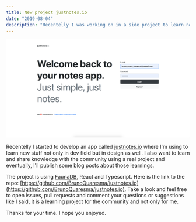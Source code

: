 ```yaml
---
title: New project justnotes.io
date: "2019-08-04"
description: "Recentelly I was working on in a side project to learn new stuff and I want to share it with you."
---
```


![justnotes.io website](./website.png)

Recentelly I started to develop an app called [justnotes.io](https://justnotes.io) where I'm using to learn new stuff not only in dev field but in design as well. I also want to learn and share knowledge with the community using a real project and eventually, I'll publish some blog posts about those learnings.

The project is using [FaunaDB](https://fauna.com/), React and Typescript. Here is the link to the repo: [https://github.com/BrunoQuaresma/justnotes.io](https://github.com/BrunoQuaresma/justnotes.io).  Take a look and feel free to open issues, pull requests and comment your questions or suggestions like I said, it is a learning project for the community and not only for me.

Thanks for your time. I hope you enjoyed.